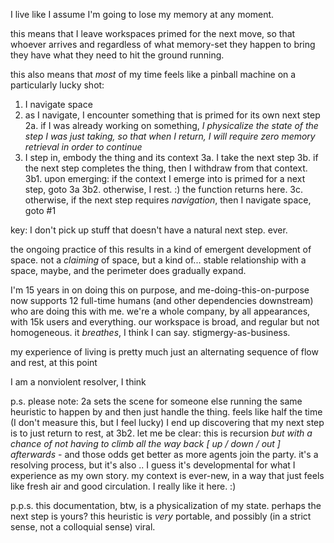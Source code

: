 I live like I assume I'm going to lose my memory at any moment.

this means that I leave workspaces primed for the next move, so that whoever arrives and regardless of what memory-set they happen to bring they have what they need to hit the ground running.

this also means that *most* of my time feels like a pinball machine on a particularly lucky shot:
1. I navigate space
2. as I navigate, I encounter something that is primed for its own next step
  2a. if I was already working on something, *I physicalize the state of the step I was just taking, so that when I return, I will require zero memory retrieval in order to continue*
3. I step in, embody the thing and its context
  3a. I take the next step
  3b. if the next step completes the thing, then I withdraw from that context.
    3b1. upon emerging: if the context I emerge into is primed for a next step, goto 3a
    3b2. otherwise, I rest. :) the function returns here.
  3c. otherwise, if the next step requires *navigation*, then I navigate space, goto #1

key: I don't pick up stuff that doesn't have a natural next step. ever.

the ongoing practice of this results in a kind of emergent development of space. not a *claiming* of space, but a kind of... stable relationship with a space, maybe, and the perimeter does gradually expand.

I'm 15 years in on doing this on purpose, and me-doing-this-on-purpose now supports 12 full-time humans (and other dependencies downstream) who are doing this with me. we're a whole company, by all appearances, with 15k users and everything. our workspace is broad, and regular but not homogeneous. it *breathes*, I think I can say. stigmergy-as-business.

my experience of living is pretty much just an alternating sequence of flow and rest, at this point

I am a nonviolent resolver, I think

p.s. please note: 2a sets the scene for someone else running the same heuristic to happen by and then just handle the thing. feels like half the time (I don't measure this, but I feel lucky) I end up discovering that my next step is to just return to rest, at 3b2. let me be clear: this is recursion *but with a chance of not having to climb all the way back [ up / down / out ] afterwards* - and those odds get better as more agents join the party. it's a resolving process, but it's also .. I guess it's developmental for what I experience as my own story. my context is ever-new, in a way that just feels like fresh air and good circulation. I really like it here. :)

p.p.s. this documentation, btw, is a physicalization of my state. perhaps the next step is yours? this heuristic is *very* portable, and possibly (in a strict sense, not a colloquial sense) viral.
